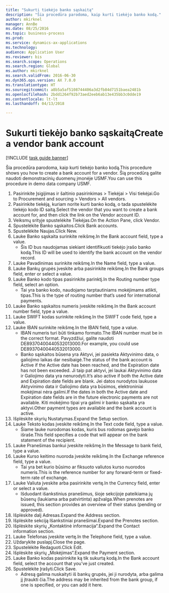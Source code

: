 ```yaml
--- 
title: "Sukurti tiekėjo banko sąskaitą"
description: "Šia procedūra parodoma, kaip kurti tiekėjo banko kodą."
author: mkirknel
manager: AnnBe
ms.date: 08/25/2016
ms.topic: business-process
ms.prod: 
ms.service: dynamics-ax-applications
ms.technology: 
audience: Application User
ms.reviewer: bis
ms.search.scope: Operations
ms.search.region: Global
ms.author: mkirknel
ms.search.validFrom: 2016-06-30
ms.dyn365.ops.version: AX 7.0.0
ms.translationtype: HT
ms.sourcegitcommit: a8b5a5af5108744406a3d2fb84d7151baea2481b
ms.openlocfilehash: 2bdd1264f92b73aed2eeb6ab13e435bb3c0dde19
ms.contentlocale: lt-lt
ms.lasthandoff: 04/13/2018

---
```

# <a name="create-a-vendor-bank-account"></a><span data-ttu-id="8a4c6-103">Sukurti tiekėjo banko sąskaitą</span><span class="sxs-lookup"><span data-stu-id="8a4c6-103">Create a vendor bank account</span></span>

[!INCLUDE [task guide banner](../../includes/task-guide-banner.md)]

<span data-ttu-id="8a4c6-104">Šia procedūra parodoma, kaip kurti tiekėjo banko kodą.</span><span class="sxs-lookup"><span data-stu-id="8a4c6-104">This procedure shows you how to create a bank account for a vendor.</span></span> <span data-ttu-id="8a4c6-105">Šią procedūrą galite naudoti demonstracinių duomenų įmonėje USMF.</span><span class="sxs-lookup"><span data-stu-id="8a4c6-105">You can use this procedure in demo data company USMF.</span></span>

1. <span data-ttu-id="8a4c6-106">Pasirinkite Įsigijimas ir šaltinio pasirinkimas > Tiekėjai > Visi tiekėjai.</span><span class="sxs-lookup"><span data-stu-id="8a4c6-106">Go to Procurement and sourcing > Vendors > All vendors.</span></span>
2. <span data-ttu-id="8a4c6-107">Pasirinkite tiekėją, kuriam norite kurti banko kodą, o tada spustelėkite tiekėjo kodo ID saitą.</span><span class="sxs-lookup"><span data-stu-id="8a4c6-107">Select the vendor that you want to create a bank account for, and then click the link on the Vendor account ID.</span></span>
3. <span data-ttu-id="8a4c6-108">Veiksmų srityje spustelėkite Tiekėjas.</span><span class="sxs-lookup"><span data-stu-id="8a4c6-108">On the Action Pane, click Vendor.</span></span>
4. <span data-ttu-id="8a4c6-109">Spustelėkite Banko sąskaitos.</span><span class="sxs-lookup"><span data-stu-id="8a4c6-109">Click Bank accounts.</span></span>
5. <span data-ttu-id="8a4c6-110">Spustelėkite Naujas.</span><span class="sxs-lookup"><span data-stu-id="8a4c6-110">Click New.</span></span>
6. <span data-ttu-id="8a4c6-111">Lauke Banko sąskaita surinkite reikšmę.</span><span class="sxs-lookup"><span data-stu-id="8a4c6-111">In the Bank account field, type a value.</span></span>
    * <span data-ttu-id="8a4c6-112">Šis ID bus naudojamas siekiant identifikuoti tiekėjo įrašo banko kodą.</span><span class="sxs-lookup"><span data-stu-id="8a4c6-112">This ID will be used to identify the bank account on the vendor record.</span></span>  
7. <span data-ttu-id="8a4c6-113">Lauke Pavadinimas surinkite reikšmę.</span><span class="sxs-lookup"><span data-stu-id="8a4c6-113">In the Name field, type a value.</span></span>
8. <span data-ttu-id="8a4c6-114">Lauke Bankų grupės įveskite arba pasirinkite reikšmę.</span><span class="sxs-lookup"><span data-stu-id="8a4c6-114">In the Bank groups field, enter or select a value.</span></span>
9. <span data-ttu-id="8a4c6-115">Lauke Banko kodo tipas pasirinkite parinktį.</span><span class="sxs-lookup"><span data-stu-id="8a4c6-115">In the Routing number type field, select an option.</span></span>
    * <span data-ttu-id="8a4c6-116">Tai yra banko kodo, naudojamo tarptautiniams mokėjimams atlikti, tipas.</span><span class="sxs-lookup"><span data-stu-id="8a4c6-116">This is the type of routing number that’s used for international payments.</span></span>  
10. <span data-ttu-id="8a4c6-117">Lauke Banko sąskaitos numeris įveskite reikšmę.</span><span class="sxs-lookup"><span data-stu-id="8a4c6-117">In the Bank account number field, type a value.</span></span>
11. <span data-ttu-id="8a4c6-118">Lauke SWIFT kodas surinkite reikšmę.</span><span class="sxs-lookup"><span data-stu-id="8a4c6-118">In the SWIFT code field, type a value.</span></span>
12. <span data-ttu-id="8a4c6-119">Lauke IBAN surinkite reikšmę.</span><span class="sxs-lookup"><span data-stu-id="8a4c6-119">In the IBAN field, type a value.</span></span>
    * <span data-ttu-id="8a4c6-120">IBAN numeris turi būti tinkamo formato.</span><span class="sxs-lookup"><span data-stu-id="8a4c6-120">The IBAN number must be in the correct format.</span></span> <span data-ttu-id="8a4c6-121">Pavyzdžiui, galite naudoti DE89370400440532013000.</span><span class="sxs-lookup"><span data-stu-id="8a4c6-121">For example, you could use DE89370400440532013000.</span></span>  
    * <span data-ttu-id="8a4c6-122">Banko sąskaitos būsena yra Aktyvi, jei pasiekta Aktyvinimo data, o galiojimo laikas dar nesibaigė.</span><span class="sxs-lookup"><span data-stu-id="8a4c6-122">The status of the bank account is Active if the Active date has been reached, and the Expiration date has not been exceeded.</span></span> <span data-ttu-id="8a4c6-123">Ji taip pat aktyvi, jei laukai Aktyvinimo data ir Galiojimo data yra nenurodyti.</span><span class="sxs-lookup"><span data-stu-id="8a4c6-123">It’s also active if both the Active date and Expiration date fields are blank.</span></span> <span data-ttu-id="8a4c6-124">Jei datos nurodytos laukuose Aktyvinimo data ir Galiojimo data yra būsimos, elektroniniai mokėjimai nėra galimi.</span><span class="sxs-lookup"><span data-stu-id="8a4c6-124">If the dates in both the Active date and Expiration date fields are in the future electronic payments are not available.</span></span> <span data-ttu-id="8a4c6-125">Kiti mokėjimo tipai yra galimi ir banko sąskaita yra aktyvi.</span><span class="sxs-lookup"><span data-stu-id="8a4c6-125">Other payment types are available and the bank account is active.</span></span>  
13. <span data-ttu-id="8a4c6-126">Išplėskite skyrių Nustatymas.</span><span class="sxs-lookup"><span data-stu-id="8a4c6-126">Expand the Setup section.</span></span>
14. <span data-ttu-id="8a4c6-127">Lauke Teksto kodas įveskite reikšmę.</span><span class="sxs-lookup"><span data-stu-id="8a4c6-127">In the Text code field, type a value.</span></span>
    * <span data-ttu-id="8a4c6-128">Šiame lauke nurodomas kodas, kuris bus rodomas gavėjo banko išraše.</span><span class="sxs-lookup"><span data-stu-id="8a4c6-128">This field specifies a code that will appear on the bank statement of the recipient.</span></span>  
15. <span data-ttu-id="8a4c6-129">Lauke Pranešimas bankui įveskite reikšmę.</span><span class="sxs-lookup"><span data-stu-id="8a4c6-129">In the Message to bank field, type a value.</span></span>
16. <span data-ttu-id="8a4c6-130">Lauke Kurso keitimo nuoroda įveskite reikšmę.</span><span class="sxs-lookup"><span data-stu-id="8a4c6-130">In the Exchange reference field, type a value.</span></span>
    * <span data-ttu-id="8a4c6-131">Tai yra bet kurio būsimo ar fiksuoto valiutos kurso nuorodos numeris.</span><span class="sxs-lookup"><span data-stu-id="8a4c6-131">This is the reference number for any forward-term or fixed-term rate of exchange.</span></span>  
17. <span data-ttu-id="8a4c6-132">Lauke Valiuta įveskite arba pasirinkite vertę.</span><span class="sxs-lookup"><span data-stu-id="8a4c6-132">In the Currency field, enter or select a value.</span></span>
    * <span data-ttu-id="8a4c6-133">Išduodant išankstinius pranešimus, šioje sekcijoje pateikiama jų būsenų (laukiama arba patvirtinta) apžvalga.</span><span class="sxs-lookup"><span data-stu-id="8a4c6-133">When prenotes are issued, this section provides an overview of their status (pending or approved).</span></span>  
18. <span data-ttu-id="8a4c6-134">Išplėskite dalį Adresas.</span><span class="sxs-lookup"><span data-stu-id="8a4c6-134">Expand the Address section.</span></span>
19. <span data-ttu-id="8a4c6-135">Išplėskite sekciją Išankstiniai pranešimai.</span><span class="sxs-lookup"><span data-stu-id="8a4c6-135">Expand the Prenotes section.</span></span>
20. <span data-ttu-id="8a4c6-136">Išplėskite skyrių „Kontaktinė informacija“.</span><span class="sxs-lookup"><span data-stu-id="8a4c6-136">Expand the Contact information section.</span></span>
21. <span data-ttu-id="8a4c6-137">Lauke Telefonas įveskite vertę.</span><span class="sxs-lookup"><span data-stu-id="8a4c6-137">In the Telephone field, type a value.</span></span>
22. <span data-ttu-id="8a4c6-138">Uždarykite puslapį.</span><span class="sxs-lookup"><span data-stu-id="8a4c6-138">Close the page.</span></span>
23. <span data-ttu-id="8a4c6-139">Spustelėkite Redaguoti.</span><span class="sxs-lookup"><span data-stu-id="8a4c6-139">Click Edit.</span></span>
24. <span data-ttu-id="8a4c6-140">Išplėskite skyrių „Mokėjimas“.</span><span class="sxs-lookup"><span data-stu-id="8a4c6-140">Expand the Payment section.</span></span>
25. <span data-ttu-id="8a4c6-141">Lauke Banko kodas pasirinkite ką tik sukurtą kodą.</span><span class="sxs-lookup"><span data-stu-id="8a4c6-141">In the Bank  account field, select the account that you’ve just created.</span></span>
26. <span data-ttu-id="8a4c6-142">Spustelėkite Įrašyti.</span><span class="sxs-lookup"><span data-stu-id="8a4c6-142">Click Save.</span></span>
    * <span data-ttu-id="8a4c6-143">Adresą galima nuskaityti iš bankų grupės, jei ji nurodyta, arba galima jį įtraukti čia.</span><span class="sxs-lookup"><span data-stu-id="8a4c6-143">The address may be inherited from the bank group, if one is specified, or you can add it here.</span></span>  


